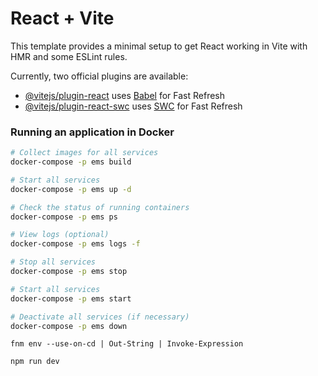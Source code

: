 # React + Vite

This template provides a minimal setup to get React working in Vite with HMR and some ESLint rules.

Currently, two official plugins are available:

- [@vitejs/plugin-react](https://github.com/vitejs/vite-plugin-react/blob/main/packages/plugin-react/README.md) uses [Babel](https://babeljs.io/) for Fast Refresh
- [@vitejs/plugin-react-swc](https://github.com/vitejs/vite-plugin-react-swc) uses [SWC](https://swc.rs/) for Fast Refresh

### Running an application in Docker

```bash
# Collect images for all services
docker-compose -p ems build

# Start all services
docker-compose -p ems up -d

# Check the status of running containers
docker-compose -p ems ps

# View logs (optional)
docker-compose -p ems logs -f

# Stop all services
docker-compose -p ems stop

# Start all services
docker-compose -p ems start

# Deactivate all services (if necessary)
docker-compose -p ems down
```


```
fnm env --use-on-cd | Out-String | Invoke-Expression

npm run dev
```
